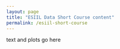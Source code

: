 ```yaml
---
layout: page
title: "ESIIL Data Short Course content"
permalink: /esiil-short-course
---
```


text and plots go here
